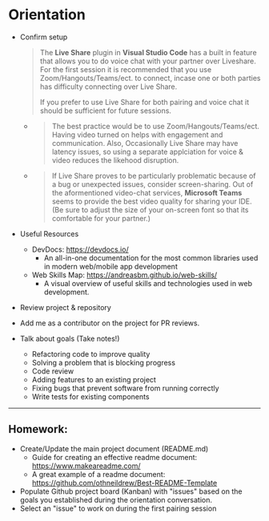 # Orientation

- Confirm setup
  > The **Live Share** plugin in **Visual Studio Code** has a built in feature that allows you to do voice chat with your partner over Liveshare. For the first session it is recommended that you use Zoom/Hangouts/Teams/ect. to connect, incase one or both parties has difficulty connecting over Live Share.
  >
  > If you prefer to use Live Share for both pairing and voice chat it should be sufficient for future sessions.

    - > The best practice would be to use Zoom/Hangouts/Teams/ect. Having video turned on helps with engagement and communication. Also, Occasionally Live Share may have latency issues, so using a separate applciation for voice & video reduces the likehood disruption.
    - > If Live Share proves to be particularly problematic because of a bug or unexpected issues, consider screen-sharing. Out of the aformentioned video-chat services, **Microsoft Teams** seems to provide the best video quality for sharing your IDE. (Be sure to adjust the size of your on-screen font so that its comfortable for your partner.)
- Useful Resources
  - DevDocs: https://devdocs.io/
    -  An all-in-one documentation for the most common libraries used in modern web/mobile app development
  - Web Skills Map: https://andreasbm.github.io/web-skills/
    - A visual overview of useful skills and technologies used in web development.
- Review project & repository
- Add me as a contributor on the project for PR reviews.
- Talk about goals (Take notes!)
  - Refactoring code to improve quality
  - Solving a problem that is blocking progress
  - Code review
  - Adding features to an existing project
  - Fixing bugs that prevent software from running correctly
  - Write tests for existing components

---

## Homework:
  - Create/Update the main project document (README.md)
    - Guide for creating an effective readme document: https://www.makeareadme.com/
    - A great example of a readme document: https://github.com/othneildrew/Best-README-Template
  - Populate Github project board (Kanban) with "issues" based on the goals you established during the orientation conversation.
  - Select an "issue" to work on during the first pairing session